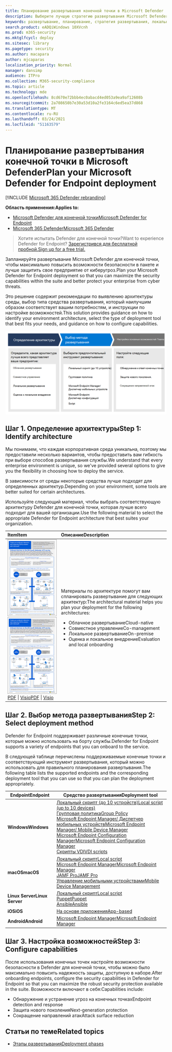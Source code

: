 ```yaml
---
title: Планирование развертывания конечной точки в Microsoft Defender
description: Выберите лучшую стратегию развертывания Microsoft Defender для конечных точек для среды
keywords: развертывание, планирование, стратегия развертывания, локальное облако, управление по прему, оценке, бортовой, локальной, групповой политике, гп, менеджеру конечных точек, mem
search.product: eADQiWindows 10XVcnh
ms.prod: m365-security
ms.mktglfcycl: deploy
ms.sitesec: library
ms.pagetype: security
ms.author: macapara
author: mjcaparas
localization_priority: Normal
manager: dansimp
audience: ITPro
ms.collection: M365-security-compliance
ms.topic: article
ms.technology: mde
ms.openlocfilehash: 8cd670e72bbb4ec0abacd4ed053a9ea9af12608b
ms.sourcegitcommit: 2a708650b7e30a53d10a2fe3164c6ed5ea37d868
ms.translationtype: MT
ms.contentlocale: ru-RU
ms.lasthandoff: 03/24/2021
ms.locfileid: "51163579"
---
```

# <a name="plan-your-microsoft-defender-for-endpoint-deployment"></a><span data-ttu-id="d966d-104">Планирование развертывания конечной точки в Microsoft Defender</span><span class="sxs-lookup"><span data-stu-id="d966d-104">Plan your Microsoft Defender for Endpoint deployment</span></span> 

[!INCLUDE [Microsoft 365 Defender rebranding](../../includes/microsoft-defender.md)]

<span data-ttu-id="d966d-105">**Область применения:**</span><span class="sxs-lookup"><span data-stu-id="d966d-105">**Applies to:**</span></span>
- [<span data-ttu-id="d966d-106">Microsoft Defender для конечной точки</span><span class="sxs-lookup"><span data-stu-id="d966d-106">Microsoft Defender for Endpoint</span></span>](https://go.microsoft.com/fwlink/p/?linkid=2154037)
- [<span data-ttu-id="d966d-107">Microsoft 365 Defender</span><span class="sxs-lookup"><span data-stu-id="d966d-107">Microsoft 365 Defender</span></span>](https://go.microsoft.com/fwlink/?linkid=2118804)

><span data-ttu-id="d966d-108">Хотите испытать Defender для конечной точки?</span><span class="sxs-lookup"><span data-stu-id="d966d-108">Want to experience Defender for Endpoint?</span></span> [<span data-ttu-id="d966d-109">Зарегистрився для бесплатной пробной.</span><span class="sxs-lookup"><span data-stu-id="d966d-109">Sign up for a free trial.</span></span>](https://www.microsoft.com/microsoft-365/windows/microsoft-defender-atp?ocid=docs-wdatp-secopsdashboard-abovefoldlink) 


<span data-ttu-id="d966d-110">Запланируйте развертывание Microsoft Defender для конечной точки, чтобы максимально повысить возможности безопасности в пакете и лучше защитить свое предприятие от киберугроз.</span><span class="sxs-lookup"><span data-stu-id="d966d-110">Plan your Microsoft Defender for Endpoint deployment so that you can maximize the security capabilities within the suite and better protect your enterprise from cyber threats.</span></span>


<span data-ttu-id="d966d-111">Это решение содержит рекомендации по выявлению архитектуры среды, выбор типа средства развертывания, который наилучшим образом соответствует вашим потребностям, и инструкции по настройке возможностей.</span><span class="sxs-lookup"><span data-stu-id="d966d-111">This solution provides guidance on how to identify your environment architecture, select the type of deployment tool that best fits your needs, and guidance on how to configure capabilities.</span></span>


![Изображение потока развертывания](images/deployment-guide-plan.png)


## <a name="step-1-identify-architecture"></a><span data-ttu-id="d966d-113">Шаг 1. Определение архитектуры</span><span class="sxs-lookup"><span data-stu-id="d966d-113">Step 1: Identify architecture</span></span>
<span data-ttu-id="d966d-114">Мы понимаем, что каждая корпоративная среда уникальна, поэтому мы предоставили несколько вариантов, чтобы предоставить вам гибкость при выборе способов развертывания службы.</span><span class="sxs-lookup"><span data-stu-id="d966d-114">We understand that every enterprise environment is unique, so we've provided several options to give you the flexibility in choosing how to deploy the service.</span></span>

<span data-ttu-id="d966d-115">В зависимости от среды некоторые средства лучше подходят для определенных архитектур.</span><span class="sxs-lookup"><span data-stu-id="d966d-115">Depending on your environment, some tools are better suited for certain architectures.</span></span> 

<span data-ttu-id="d966d-116">Используйте следующий материал, чтобы выбрать соответствующую архитектуру Defender для конечной точки, которая лучше всего подходит для вашей организации.</span><span class="sxs-lookup"><span data-stu-id="d966d-116">Use the following material to select the appropriate Defender for Endpoint architecture that best suites your organization.</span></span>

| <span data-ttu-id="d966d-117">Item</span><span class="sxs-lookup"><span data-stu-id="d966d-117">Item</span></span> | <span data-ttu-id="d966d-118">Описание</span><span class="sxs-lookup"><span data-stu-id="d966d-118">Description</span></span> |
|:-----|:-----|
|<span data-ttu-id="d966d-119">[![Изображение большого пальца для стратегии развертывания Defender для конечной точки](images/mdatp-deployment-strategy.png)](https://github.com/MicrosoftDocs/microsoft-365-docs/raw/public/microsoft-365/security/defender-endpoint/downloads/mdatp-deployment-strategy.pdf)</span><span class="sxs-lookup"><span data-stu-id="d966d-119">[![Thumb image for Defender for Endpoint deployment strategy](images/mdatp-deployment-strategy.png)](https://github.com/MicrosoftDocs/microsoft-365-docs/raw/public/microsoft-365/security/defender-endpoint/downloads/mdatp-deployment-strategy.pdf)</span></span><br/> <span data-ttu-id="d966d-120">[PDF](https://github.com/MicrosoftDocs/microsoft-365-docs/raw/public/microsoft-365/security/defender-endpoint/downloads/mdatp-deployment-strategy.pdf)  \| [Visio](https://github.com/MicrosoftDocs/microsoft-365-docs/raw/public/microsoft-365/security/defender-endpoint/downloads/mdatp-deployment-strategy.vsdx)</span><span class="sxs-lookup"><span data-stu-id="d966d-120">[PDF](https://github.com/MicrosoftDocs/microsoft-365-docs/raw/public/microsoft-365/security/defender-endpoint/downloads/mdatp-deployment-strategy.pdf)  \| [Visio](https://github.com/MicrosoftDocs/microsoft-365-docs/raw/public/microsoft-365/security/defender-endpoint/downloads/mdatp-deployment-strategy.vsdx)</span></span> | <span data-ttu-id="d966d-121">Материалы по архитектуре помогут вам спланировать развертывание для следующих архитектур:</span><span class="sxs-lookup"><span data-stu-id="d966d-121">The architectural material helps you plan your deployment for the following architectures:</span></span> <ul><li> <span data-ttu-id="d966d-122">Облачное развертывание</span><span class="sxs-lookup"><span data-stu-id="d966d-122">Cloud-native</span></span> </li><li> <span data-ttu-id="d966d-123">Совместное управление</span><span class="sxs-lookup"><span data-stu-id="d966d-123">Co-management</span></span> </li><li> <span data-ttu-id="d966d-124">Локальное развертывание</span><span class="sxs-lookup"><span data-stu-id="d966d-124">On-premise</span></span></li><li><span data-ttu-id="d966d-125">Оценка и локальное внедрение</span><span class="sxs-lookup"><span data-stu-id="d966d-125">Evaluation and local onboarding</span></span></li>



## <a name="step-2-select-deployment-method"></a><span data-ttu-id="d966d-126">Шаг 2. Выбор метода развертывания</span><span class="sxs-lookup"><span data-stu-id="d966d-126">Step 2: Select deployment method</span></span>
<span data-ttu-id="d966d-127">Defender for Endpoint поддерживает различные конечные точки, которые можно использовать на борту службы.</span><span class="sxs-lookup"><span data-stu-id="d966d-127">Defender for Endpoint supports a variety of endpoints that you can onboard to the service.</span></span> 

<span data-ttu-id="d966d-128">В следующей таблице перечислены поддерживаемые конечные точки и соответствующий инструмент развертывания, который можно использовать для правильного планирования развертывания.</span><span class="sxs-lookup"><span data-stu-id="d966d-128">The following table lists the supported endpoints and the corresponding deployment tool that you can use so that you can plan the deployment appropriately.</span></span>

| <span data-ttu-id="d966d-129">Endpoint</span><span class="sxs-lookup"><span data-stu-id="d966d-129">Endpoint</span></span>     | <span data-ttu-id="d966d-130">Средство развертывания</span><span class="sxs-lookup"><span data-stu-id="d966d-130">Deployment tool</span></span>                       |
|--------------|------------------------------------------|
| <span data-ttu-id="d966d-131">**Windows**</span><span class="sxs-lookup"><span data-stu-id="d966d-131">**Windows**</span></span>  |  [<span data-ttu-id="d966d-132">Локальный скрипт (до 10 устройств)</span><span class="sxs-lookup"><span data-stu-id="d966d-132">Local script (up to 10 devices)</span></span>](configure-endpoints-script.md) <br>  [<span data-ttu-id="d966d-133">Групповая политика</span><span class="sxs-lookup"><span data-stu-id="d966d-133">Group Policy</span></span>](configure-endpoints-gp.md) <br>  [<span data-ttu-id="d966d-134">Microsoft Endpoint Manager/ Диспетчер мобильных устройств</span><span class="sxs-lookup"><span data-stu-id="d966d-134">Microsoft Endpoint Manager/ Mobile Device Manager</span></span>](configure-endpoints-mdm.md) <br>   [<span data-ttu-id="d966d-135">Microsoft Endpoint Configuration Manager</span><span class="sxs-lookup"><span data-stu-id="d966d-135">Microsoft Endpoint Configuration Manager</span></span>](configure-endpoints-sccm.md) <br> [<span data-ttu-id="d966d-136">Скрипты VDI</span><span class="sxs-lookup"><span data-stu-id="d966d-136">VDI scripts</span></span>](configure-endpoints-vdi.md)   |
| <span data-ttu-id="d966d-137">**macOS**</span><span class="sxs-lookup"><span data-stu-id="d966d-137">**macOS**</span></span>    | [<span data-ttu-id="d966d-138">Локальный скрипт</span><span class="sxs-lookup"><span data-stu-id="d966d-138">Local script</span></span>](mac-install-manually.md) <br> [<span data-ttu-id="d966d-139">Microsoft Endpoint Manager</span><span class="sxs-lookup"><span data-stu-id="d966d-139">Microsoft Endpoint Manager</span></span>](mac-install-with-intune.md) <br> [<span data-ttu-id="d966d-140">JAMF Pro</span><span class="sxs-lookup"><span data-stu-id="d966d-140">JAMF Pro</span></span>](mac-install-with-jamf.md) <br> [<span data-ttu-id="d966d-141">Управление мобильными устройствами</span><span class="sxs-lookup"><span data-stu-id="d966d-141">Mobile Device Management</span></span>](mac-install-with-other-mdm.md) |
| <span data-ttu-id="d966d-142">**Linux Server**</span><span class="sxs-lookup"><span data-stu-id="d966d-142">**Linux Server**</span></span> | [<span data-ttu-id="d966d-143">Локальный скрипт</span><span class="sxs-lookup"><span data-stu-id="d966d-143">Local script</span></span>](linux-install-manually.md) <br> [<span data-ttu-id="d966d-144">Puppet</span><span class="sxs-lookup"><span data-stu-id="d966d-144">Puppet</span></span>](linux-install-with-puppet.md) <br> [<span data-ttu-id="d966d-145">Ansible</span><span class="sxs-lookup"><span data-stu-id="d966d-145">Ansible</span></span>](linux-install-with-ansible.md)|
| <span data-ttu-id="d966d-146">**iOS**</span><span class="sxs-lookup"><span data-stu-id="d966d-146">**iOS**</span></span>      | [<span data-ttu-id="d966d-147">На основе приложения</span><span class="sxs-lookup"><span data-stu-id="d966d-147">App-based</span></span>](ios-install.md)                                |
| <span data-ttu-id="d966d-148">**Android**</span><span class="sxs-lookup"><span data-stu-id="d966d-148">**Android**</span></span>  | [<span data-ttu-id="d966d-149">Microsoft Endpoint Manager</span><span class="sxs-lookup"><span data-stu-id="d966d-149">Microsoft Endpoint Manager</span></span>](android-intune.md)               | 



## <a name="step-3-configure-capabilities"></a><span data-ttu-id="d966d-150">Шаг 3. Настройка возможностей</span><span class="sxs-lookup"><span data-stu-id="d966d-150">Step 3: Configure capabilities</span></span>
<span data-ttu-id="d966d-151">После использования конечных точек настройте возможности безопасности в Defender для конечной точки, чтобы можно было максимально повысить надежность защиты, доступную в наборе.</span><span class="sxs-lookup"><span data-stu-id="d966d-151">After onboarding endpoints, configure the security capabilities in Defender for Endpoint so that you can maximize the robust security protection available in the suite.</span></span> <span data-ttu-id="d966d-152">Возможности включают в себя:</span><span class="sxs-lookup"><span data-stu-id="d966d-152">Capabilities include:</span></span>

- <span data-ttu-id="d966d-153">Обнаружение и устранение угроз на конечных точках</span><span class="sxs-lookup"><span data-stu-id="d966d-153">Endpoint detection and response</span></span>
- <span data-ttu-id="d966d-154">Защита нового поколения</span><span class="sxs-lookup"><span data-stu-id="d966d-154">Next-generation protection</span></span>
- <span data-ttu-id="d966d-155">Сокращение направлений атак</span><span class="sxs-lookup"><span data-stu-id="d966d-155">Attack surface reduction</span></span>


  
## <a name="related-topics"></a><span data-ttu-id="d966d-156">Статьи по теме</span><span class="sxs-lookup"><span data-stu-id="d966d-156">Related topics</span></span>
- [<span data-ttu-id="d966d-157">Этапы развертывания</span><span class="sxs-lookup"><span data-stu-id="d966d-157">Deployment phases</span></span>](deployment-phases.md)
